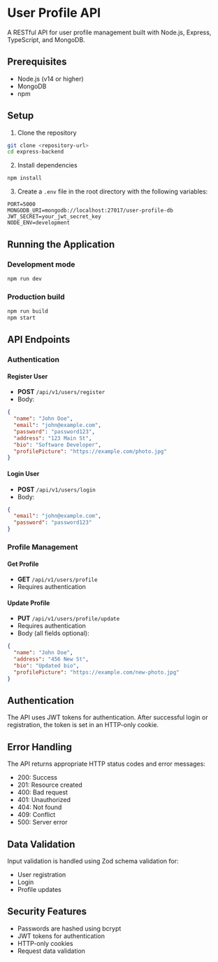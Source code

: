 # User Profile API

A RESTful API for user profile management built with Node.js, Express, TypeScript, and MongoDB.

## Prerequisites

- Node.js (v14 or higher)
- MongoDB
- npm

## Setup

1. Clone the repository
```bash
git clone <repository-url>
cd express-backend
```

2. Install dependencies
```bash
npm install
```

3. Create a `.env` file in the root directory with the following variables:
```env
PORT=5000
MONGODB_URI=mongodb://localhost:27017/user-profile-db
JWT_SECRET=your_jwt_secret_key
NODE_ENV=development
```

## Running the Application

### Development mode
```bash
npm run dev
```

### Production build
```bash
npm run build
npm start
```

## API Endpoints

### Authentication

#### Register User
- **POST** `/api/v1/users/register`
- Body:
```json
{
  "name": "John Doe",
  "email": "john@example.com",
  "password": "password123",
  "address": "123 Main St",
  "bio": "Software Developer",
  "profilePicture": "https://example.com/photo.jpg"
}
```

#### Login User
- **POST** `/api/v1/users/login`
- Body:
```json
{
  "email": "john@example.com",
  "password": "password123"
}
```

### Profile Management

#### Get Profile
- **GET** `/api/v1/users/profile`
- Requires authentication

#### Update Profile
- **PUT** `/api/v1/users/profile/update`
- Requires authentication
- Body (all fields optional):
```json
{
  "name": "John Doe",
  "address": "456 New St",
  "bio": "Updated bio",
  "profilePicture": "https://example.com/new-photo.jpg"
}
```

## Authentication

The API uses JWT tokens for authentication. After successful login or registration, the token is set in an HTTP-only cookie.

## Error Handling

The API returns appropriate HTTP status codes and error messages:
- 200: Success
- 201: Resource created
- 400: Bad request
- 401: Unauthorized
- 404: Not found
- 409: Conflict
- 500: Server error

## Data Validation

Input validation is handled using Zod schema validation for:
- User registration
- Login
- Profile updates

## Security Features

- Passwords are hashed using bcrypt
- JWT tokens for authentication
- HTTP-only cookies
- Request data validation
